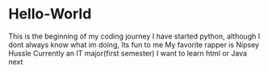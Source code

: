 # Hello-World
This is the beginning of my coding journey 
I have started python, although I dont always know what im doing, Its fun to me
My favorite rapper is Nipsey Hussle
Currently an IT major(first semester)
I want to learn html or Java next
